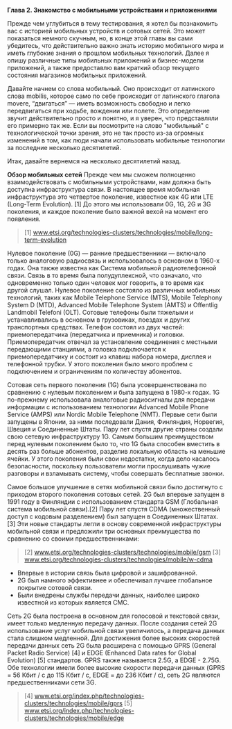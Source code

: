 **Глава 2. Знакомство с мобильными устройствами и приложениями**

Прежде чем углубиться в тему тестирования, я хотел бы познакомить вас с историей мобильных устройств и сотовых сетей. 
Это может показаться немного скучным, но, в конце этой главы вы сами убедитесь, что действительно важно знать историю 
мобильного мира и иметь глубокие знания о прошлом мобильных технологий. Далее я опишу различные типы мобильных приложений 
и бизнес-модели приложений, а также предоставлю вам краткий обзор текущего состояния магазинов мобильных приложений.

Давайте начнем со слова мобильный. Оно происходит от латинского слова mobilis, которое само по себе происходит от латинского 
глагола movere, “двигаться” — иметь возможность свободно и легко передвигаться при ходьбе, вождении или полете.
Это определение звучит действительно просто и понятно, и я уверен, что представляли его примерно так же. Если вы посмотрите 
на слово "мобильный" с технологической точки зрения, это не так просто из-за огромных изменений в том, как люди начали 
использовать мобильные технологии за последние несколько десятилетий.

Итак, давайте вернемся на несколько десятилетий назад.

**Обзор мобильных сетей**
Прежде чем мы сможем полноценно взаимодействовать с мобильными устройствами, нам должна быть доступна инфраструктура связи. 
В настоящее время мобильная инфраструктура это четвертое поколение, известное как 4G или LTE (Long-Term Evolution). [1] 
До этого мы использовали 0G, 1G, 2G и 3G поколения, и каждое поколение было важной вехой на момент его появления.

> [1] www.etsi.org/technologies-clusters/technologies/mobile/long-term-evolution

Нулевое поколение (0G) — ранние предшественники — включало только аналоговую радиосвязь и использовалось в основном в 1960-х годах. 
Она также известна как Система мобильной радиотелефонной связи. Связь в то время была полудуплексной, что означало, что 
одновременно только один человек мог говорить, в то время как другой слушал. Нулевое поколение состояло из различных мобильных 
технологий, таких как Mobile Telephone Service (MTS), Mobile Telephony System D (MTD), Advanced Mobile Telephone System (AMTS) 
и Offentlig Landmobil Telefoni (OLT). Сотовые телефоны были тяжелыми и устанавливались в основном в грузовиках, поездах
и других транспортных средствах. Телефон состоял из двух частей: приемопередатчика (передатчика и приемника) и головки. 
Приемопередатчик отвечал за установление соединения с местными передающими станциями, а головка подключается к приемопередатчику 
и состоит из клавиш набора номера, дисплея и телефонной трубки. У этого поколения было много проблем с подключением и 
ограничениям по количеству абонентов.

Сотовая сеть первого поколения (1G) была усовершенствована по сравнению с нулевым поколением и была запущена в 1980-х годах. 
1G по-прежнему использовала аналоговые радиосигналы для передачи информации с использованием технологии Advanced Mobile 
Phone Service (AMPS) или Nordic Mobile Telephone (NMT). Первые сети были запущены в Японии, за ними последовали Дания, 
Финляндия, Норвегия, Швеция и Соединенные Штаты. Пару лет спустя другие страны создали свою сетевую инфраструктуру 1G. 
Самым большим преимуществом перед нулевым поколением было то, что 1G была способен вместить в десять раз больше абонентов, 
разделив локальную область на меньшие ячейки. У этого поколения были свои недостатки, когда дело касалось безопасности, 
поскольку пользователи могли прослушивать чужие разговоры и взламывать систему, чтобы совершать бесплатные звонки. 

Самое большое улучшение в сетях мобильной связи было достигнуто с приходом второго поколения сотовых сетей. 2G был впервые запущен в 1991
году в Финляндии с использованием стандарта GSM (Глобальная система мобильной связи).[2]
Пару лет спустя CDMA (множественный доступ с кодовым разделением) был запущен в Соединенных Штатах.[3] Эти новые стандарты легли в основу современной инфраструктуры мобильной связи и предложили три основных преимущества по сравнению со своими предшественниками:

> [2] www.etsi.org/technologies-clusters/technologies/mobile/gsm
> [3] www.etsi.org/technologies-clusters/technologies/mobile/w-cdma

- Впервые в истории связь была цифровой и зашифрованной.
- 2G был намного эффективнее и обеспечивал лучшее глобальное покрытие сотовой связи.
- Были внедрены службы передачи данных, наиболее широко известной из которых является СМС.

Сеть 2G была построена в основном для голосовой и текстовой связи, имеет только медленную передачу данных. После создания 
сетей 2G использование услуг мобильной связи увеличилось, а передача данных стала слишком медленной. Для достижения более 
высоких скоростей передачи данных сеть 2G была расширена с помощью GPRS (General Packet Radio Service) [4] и EDGE 
(Enhanced Data rates for Global Evolution) [5] стандартов. GPRS также называется 2.5G, а EDGE - 2.75G. Обе технологии 
имели более высокие скорости передачи данных (GPRS = 56 Кбит / с до 115 Кбит / с, EDGE = до 236 Кбит / с), сеть 2G 
являются предшественниками сети 3G.

> [4] www.etsi.org/index.php/technologies-clusters/technologies/mobile/gprs
> [5] www.etsi.org/index.php/technologies-clusters/technologies/mobile/edge

